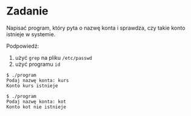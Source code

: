 # Zadanie

Napisać program, który pyta o nazwę konta i sprawdza, czy takie konto istnieje w systemie.

Podpowiedź:
1. użyć `grep` na pliku `/etc/passwd`
2. użyć programu `id`

```
$ ./program
Podaj nazwę konta: kurs
Konto kurs istnieje

$ ./program
Podaj nazwę konta: kot
Konto kot nie istnieje
```

